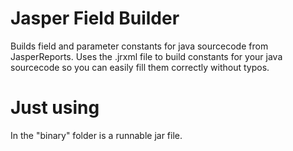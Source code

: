 # Jasper Field Builder
Builds field and parameter constants for java sourcecode from JasperReports.
Uses the .jrxml file to build constants for your java sourcecode so you can easily fill them correctly without typos.

# Just using
In the "binary" folder is a runnable jar file.
